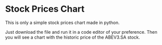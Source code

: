 # Stock Prices Chart
This is only a simple stock prices chart made in python.

Just download the file and run it in a code editor of your preference. 
Then you will see a chart with the historic price of the ABEV3.SA stock.
